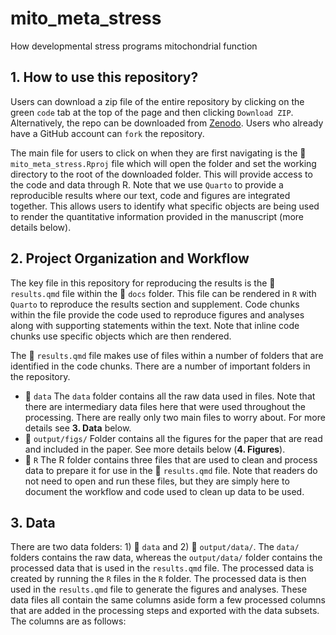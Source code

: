 # mito_meta_stress
How developmental stress programs mitochondrial function

## 1. How to use this repository?

Users can download a zip file of the entire repository by clicking on the green `code` tab at the top of the page and then clicking `Download ZIP`. Alternatively, the repo can be downloaded from [Zenodo](). Users who already have a GitHub account can `fork` the repository.

The main file for users to click on when they are first navigating is the :page_facing_up: `mito_meta_stress.Rproj` file which will open the folder and set the working directory to the root of the downloaded folder. This will provide access to the code and data through R. Note that we use `Quarto` to provide a reproducible results where our text, code and figures are integrated together. This allows users to identify what specific objects are being used to render the quantitative information provided in the manuscript (more details below).

## 2. Project Organization and Workflow

The key file in this repository for reproducing the results is the :page_facing_up: `results.qmd` file within the :open_file_folder: `docs` folder. This file can be rendered in `R` with `Quarto` to reproduce the results section and supplement. Code chunks within the file provide the code used to reproduce figures and analyses along with supporting statements within the text. Note that inline code chunks use specific objects which are then rendered.

The :page_facing_up: `results.qmd` file makes use of files within a number of folders that are identified in the code chunks. There are a number of important folders in the repository. 
* :open_file_folder: `data` The `data` folder contains all the raw data used in files.  Note that there are intermediary data files here that were used throughout the processing. There are really only two main files to worry about. For more details see **3. Data** below.
* :open_file_folder: `output/figs/` Folder contains all the figures for the paper that are read and included in the paper. See more details below (**4. Figures**).
* :open_file_folder: `R` The R folder contains three files that are used to clean and process data to prepare it for use in the :page_facing_up: `results.qmd` file. Note that readers do not need to open and run these files, but they are simply here to document the workflow and code used to clean up data to be used. 

## 3. Data

There are two data folders: 1) :open_file_folder: `data` and 2) :open_file_folder: `output/data/`. The `data/` folders contains the raw data, whereas the `output/data/` folder contains the processed data that is used in the `results.qmd` file. The processed data is created by running the `R` files in the `R` folder. The processed data is then used in the `results.qmd` file to generate the figures and analyses. These data files all contain the same columns aside form a few processed columns that are added in the processing steps and exported with the data subsets. The columns are as follows:

